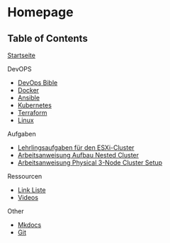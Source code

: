 # Homepage

## Table of Contents

[Startseite](index.md)

DevOPS

  - [DevOps Bible](devops_bible.md)
  - [Docker](docker.md)
  - [Ansible](ansible.md)
  - [Kubernetes](k8s.md)
  - [Terraform](tf.md)
  - [Linux](linux.md)

Aufgaben

  - [Lehrlingsaufgaben für den ESXi-Cluster](vmware_aufgaben.md)
  - [Arbeitsanweisung Aufbau Nested Cluster](vmware_nested_cluster.md)
  - [Arbeitsanweisung Physical 3-Node Cluster Setup](vmware_physical_cluster.md)

Ressourcen

  - [Link Liste](vmware_linklist.md)
  - [Videos](vmware_videos.md)

Other

  - [Mkdocs](mkdocs.md)
  - [Git](git.md)